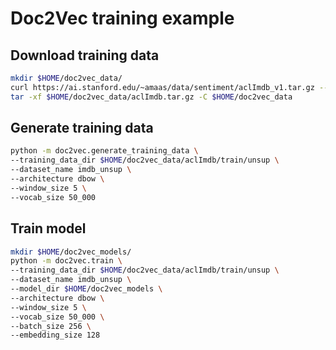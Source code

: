 # Doc2Vec training example

## Download training data

```bash
mkdir $HOME/doc2vec_data/
curl https://ai.stanford.edu/~amaas/data/sentiment/aclImdb_v1.tar.gz --output $HOME/doc2vec_data/aclImdb.tar.gz
tar -xf $HOME/doc2vec_data/aclImdb.tar.gz -C $HOME/doc2vec_data
```

## Generate training data

```bash
python -m doc2vec.generate_training_data \
--training_data_dir $HOME/doc2vec_data/aclImdb/train/unsup \
--dataset_name imdb_unsup \
--architecture dbow \
--window_size 5 \
--vocab_size 50_000
```

## Train model

```bash
mkdir $HOME/doc2vec_models/
python -m doc2vec.train \
--training_data_dir $HOME/doc2vec_data/aclImdb/train/unsup \
--dataset_name imdb_unsup \
--model_dir $HOME/doc2vec_models \
--architecture dbow \
--window_size 5 \
--vocab_size 50_000 \
--batch_size 256 \
--embedding_size 128
```
